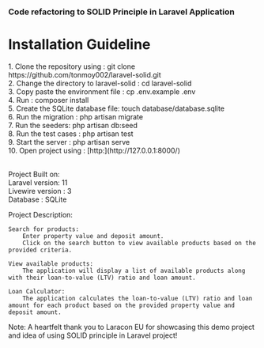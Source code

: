 <h3>Code refactoring to SOLID Principle in Laravel Application</h3>

<h1>Installation Guideline</h1>
    1. Clone the repository using : git clone https://github.com/tonmoy002/laravel-solid.git <br/>
    2. Change the directory to laravel-solid : cd laravel-solid <br/>
    3. Copy paste the environment file : cp .env.example .env <br/>
    4. Run : composer install <br/>
    5. Create the SQLite database file: touch database/database.sqlite <br/>
    6. Run the migration : php artisan migrate <br/>
    7. Run the seeders: php artisan db:seed <br/>
    8. Run the test cases : php artisan test <br/>
    9. Start the server : php artisan serve <br/>
    10. Open project using : [http:](http://127.0.0.1:8000/) <br/><br/>

Project Built on: <br/>
    Laravel version: 11 <br/>
    Livewire version : 3 <br/>
    Database : SQLite <br/>
    
Project Description:
    
    Search for products:
        Enter property value and deposit amount.
        Click on the search button to view available products based on the provided criteria.
        
    View available products:
        The application will display a list of available products along with their loan-to-value (LTV) ratio and loan amount.

    Loan Calculator:
        The application calculates the loan-to-value (LTV) ratio and loan amount for each product based on the provided property value and deposit amount.

Note: A heartfelt thank you to Laracon EU for showcasing this demo project and idea of using SOLID principle in Laravel project!

    
